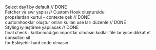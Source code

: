 Select day1 by default // DONE  
Fetcher ve swr yapısı // Custom Hook oluşturuldu  
propslardan kurtul - contexte çek // DONE  
customhooklar oluştur onları kullan use ları düzenle // DONE  
Styling iyileştirme yapılacak // DONE  
final check : kullanmadığın importlar olmasın kodlar file lar iyice dikkat et consolları sil  
for Eskişehir hard code olmasın  